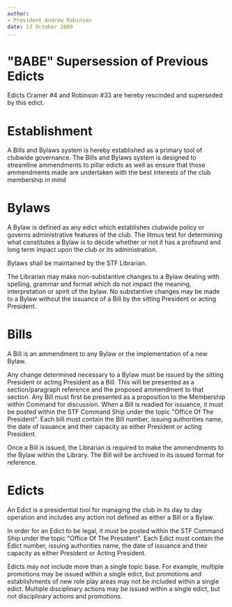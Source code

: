 ```yaml
---
author:
- President Andrew Robinson
date: 13 October 2009
...
```


"BABE"
Supersession of Previous Edicts
===============================

Edicts Cramer \#4 and Robinson \#33 are hereby rescinded and superseded
by this edict.

Establishment
=============

A Bills and Bylaws system is hereby established as a primary tool of
clubwide governance. The Bills and Bylaws system is designed to
streamline ammendments to pillar edicts as well as ensure that those
ammendments made are undertaken with the best interests of the club
membership in mind

Bylaws
======

A Bylaw is defined as any edict which establishes clubwide policy or
governs administrative features of the club. The litmus test for
determining what constitutes a Bylaw is to decide whether or not it has
a profound and long term impact upon the club or its administration.

Bylaws shall be maintained by the STF Librarian.

The Librarian may make non-substantive changes to a Bylaw dealing with
spelling, grammar and format which do not impact the meaning,
interpretation or spirit of the bylaw. No substantive changes may be
made to a Bylaw without the issuance of a Bill by the sitting President
or acting President.

Bills
=====

A Bill is an ammendment to any Bylaw or the implementation of a new
Bylaw.

Any change determined necessary to a Bylaw must be issued by the sitting
President or acting President as a Bill. This will be presented as a
section/paragraph reference and the proposed ammendment to that section.
Any Bill must first be presented as a proposition to the Membership
within Command for discussion. When a Bill is readied for issuance, it
must be posted within the STF Command Ship under the topic "Office Of
The President". Each bill must contain the Bill number, issuing
authorities name, the date of issuance and their capacity as either
President or acting President.

Once a Bill is issued, the Librarian is required to make the ammendments
to the Bylaw within the Library. The Bill will be archived in its issued
format for reference.

Edicts
======

An Edict is a presidential tool for managing the club in its day to day
operation and includes any action not defined as either a Bill or a
Bylaw.

In order for an Edict to be legal, it must be posted within the STF
Command Ship under the topic "Office Of The President". Each Edict must
contain the Edict number, issuing authorities name, the date of issuance
and their capacity as either President or Acting President.

Edicts may not include more than a single topic base. For example,
multiple promotions may be issued within a single edict, but promotions
and establishments of new role play areas may not be included within a
single edict. Multiple disciplinary actions may be issued within a
single edict, but not disciplinary actions and promotions.
